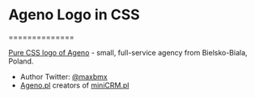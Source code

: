 # Ageno Logo in CSS
==============

[Pure CSS logo of Ageno](http://jsfiddle.net/maxbmx/Hp4zA/) - small, full-service agency from Bielsko-Biala, Poland.

* Author Twitter: [@maxbmx](https://twitter.com/maxbmx)
* [Ageno.pl](http://agneo.pl/) creators of [miniCRM.pl](https://miniCRM.pl/)
